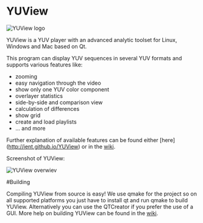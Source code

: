 # YUView
![YUView logo](https://raw.githubusercontent.com/IENT/YUView/master/images/IENT-YUView-256.png)

YUView is a YUV player with an advanced analytic toolset for Linux, Windows and Mac based on Qt.

This program can display YUV sequences in several YUV formats and supports various features like:
* zooming
* easy navigation through the video
* show only one YUV color component
* overlayer statistics
* side-by-side and comparison view
* calculation of differences
* show grid
* create and load playlists
* ... and more

Further explanation of available features can be found either [here] (http://ient.github.io/YUView) or 
in the [wiki](https://github.com/IENT/YUView/wiki).

Screenshot of YUView:

![YUView overwiev](https://raw.githubusercontent.com/IENT/YUView/gh-pages/images/Overwiev.png)


#Building

Compiling YUView from source is easy! We use qmake for the project so on all supported platforms you just have to install qt and run qmake to build YUView. Alternatively you can use the QTCreator if you prefer the use of a GUI. More help on building YUView can be found in the [wiki](https://github.com/IENT/YUView/wiki).
